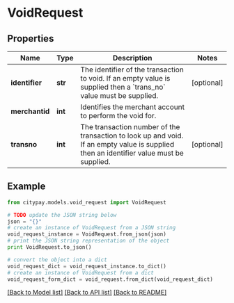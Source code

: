 # VoidRequest


## Properties

Name | Type | Description | Notes
------------ | ------------- | ------------- | -------------
**identifier** | **str** | The identifier of the transaction to void. If an empty value is supplied then a &#x60;trans_no&#x60; value must be supplied. | [optional] 
**merchantid** | **int** | Identifies the merchant account to perform the void for. | 
**transno** | **int** | The transaction number of the transaction to look up and void. If an empty value is supplied then an identifier value must be supplied. | [optional] 

## Example

```python
from citypay.models.void_request import VoidRequest

# TODO update the JSON string below
json = "{}"
# create an instance of VoidRequest from a JSON string
void_request_instance = VoidRequest.from_json(json)
# print the JSON string representation of the object
print VoidRequest.to_json()

# convert the object into a dict
void_request_dict = void_request_instance.to_dict()
# create an instance of VoidRequest from a dict
void_request_form_dict = void_request.from_dict(void_request_dict)
```
[[Back to Model list]](../README.md#documentation-for-models) [[Back to API list]](../README.md#documentation-for-api-endpoints) [[Back to README]](../README.md)


